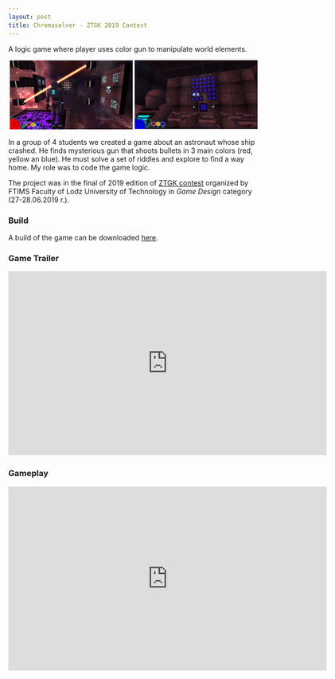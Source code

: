 ```yaml
---
layout: post
title: Chromasolver - ZTGK 2019 Contest
---
```


A logic game where player uses color gun to manipulate world elements.
<p align="middle">
  <img src="/images/chromasolver1.png" width="49%" />
  <img src="/images/chromasolver2.png" width="49%" /> 
</p>

In a group of 4 students we created a game about an astronaut whose ship crashed. He finds mysterious gun that shoots bullets in 3 main colors (red, yellow an blue). He must solve a set of riddles and explore to find a way home. My role was to code the game logic.

The project was in the final of 2019 edition of [ZTGK contest](https://gry.it.p.lodz.pl/main/index.php/pl/news) organized by FTIMS Faculty of Lodz University of Technology in *Game Design* category (27-28.06.2019 r.).  

### Build
A build of the game can be downloaded [here](https://drive.google.com/open?id=16gClquMgnd0QfdVY8_FVXNvVgQp5-dwN).

### Game Trailer
<iframe src="https://player.vimeo.com/video/342792919" width="640" height="370" frameborder="0" allow="autoplay; fullscreen" allowfullscreen></iframe>

### Gameplay
<iframe src="https://player.vimeo.com/video/342805021" width="640" height="370" frameborder="0" allow="autoplay; fullscreen" allowfullscreen></iframe>
